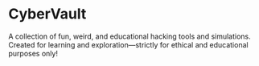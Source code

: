 # CyberVault
A collection of fun, weird, and educational hacking tools and simulations. Created for learning and exploration—strictly for ethical and educational purposes only!
